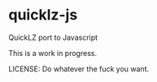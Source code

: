 quicklz-js
==========

QuickLZ port to Javascript

This is a work in progress.

LICENSE: Do whatever the fuck you want.

